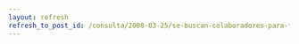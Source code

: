 ```yaml
---
layout: refresh
refresh_to_post_id: /consulta/2008-03-25/se-buscan-colaboradores-para-talleres-en-fase-final-del-i-concurso-sl-de-c-lm
---
```

